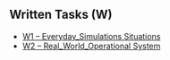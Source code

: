 ## Written Tasks (W)
- [W1 – Everyday_Simulations Situations](docs/W1_Everyday_Simulations_Situations.md)
- [W2 – Real_World_Operational System](docs/W2_Real_World_Operational_System.md)
